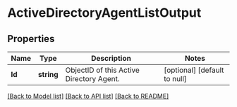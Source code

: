 # ActiveDirectoryAgentListOutput

## Properties
Name | Type | Description | Notes
------------ | ------------- | ------------- | -------------
**Id** | **string** | ObjectID of this Active Directory Agent. | [optional] [default to null]

[[Back to Model list]](../README.md#documentation-for-models) [[Back to API list]](../README.md#documentation-for-api-endpoints) [[Back to README]](../README.md)


